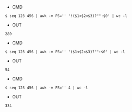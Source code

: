 - CMD

```
$ seq 123 456 | awk -v FS='' '!($1<$2<$3)?"":$0' | wc -l
```

- OUT

```
280
```

- CMD

```
$ seq 123 456 | awk -v FS='' '($1<$2<$3)?"":$0' | wc -l
```

- OUT

```
54
```

- CMD

```
$ seq 123 456 | awk -v FS='' 4 | wc -l
```

- OUT

```
334
```
